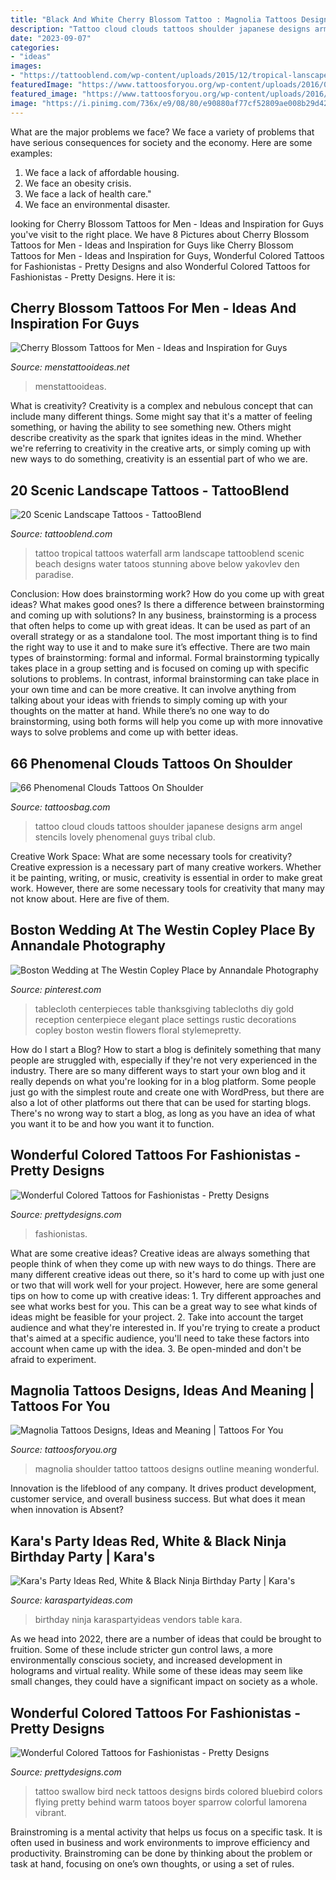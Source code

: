 ```yaml
---
title: "Black And White Cherry Blossom Tattoo : Magnolia Tattoos Designs, Ideas And Meaning"
description: "Tattoo cloud clouds tattoos shoulder japanese designs arm angel stencils lovely phenomenal guys tribal club"
date: "2023-09-07"
categories:
- "ideas"
images:
- "https://tattooblend.com/wp-content/uploads/2015/12/tropical-lanscape-tattoo.jpg"
featuredImage: "https://www.tattoosforyou.org/wp-content/uploads/2016/03/Magnolia-Shoulder-Tattoo.jpg"
featured_image: "https://www.tattoosforyou.org/wp-content/uploads/2016/03/Magnolia-Shoulder-Tattoo.jpg"
image: "https://i.pinimg.com/736x/e9/08/80/e90880af77cf52809ae008b29d42ff57--black-tablecloth-wedding-white-tablecloth.jpg"
---
```



What are the major problems we face?
We face a variety of problems that have serious consequences for society and the economy. Here are some examples:
1. We face a lack of affordable housing. 
2. We face an obesity crisis. 
3. We face a lack of health care." 
4. We face an environmental disaster.

	

		
looking for Cherry Blossom Tattoos for Men - Ideas and Inspiration for Guys you've visit to the right place. We have 8 Pictures about Cherry Blossom Tattoos for Men - Ideas and Inspiration for Guys like Cherry Blossom Tattoos for Men - Ideas and Inspiration for Guys, Wonderful Colored Tattoos for Fashionistas - Pretty Designs and also Wonderful Colored Tattoos for Fashionistas - Pretty Designs. Here it is:
		
    
## Cherry Blossom Tattoos For Men - Ideas And Inspiration For Guys

<img loading=lazy src="http://www.menstattooideas.net/tattooimages/2016/06/cherry-blossom-tattoos-37.jpg" onerror="this.onerror=null;this.src='https://tse4.mm.bing.net/th?id=OIP.rvNesNn1HHb9ocz9-eOILAHaJ3&amp;pid=15.1';" alt="Cherry Blossom Tattoos for Men - Ideas and Inspiration for Guys">

_Source: menstattooideas.net_

>menstattooideas. 

	

What is creativity?
Creativity is a complex and nebulous concept that can include many different things. Some might say that it's a matter of feeling something, or having the ability to see something new. Others might describe creativity as the spark that ignites ideas in the mind. Whether we're referring to creativity in the creative arts, or simply coming up with new ways to do something, creativity is an essential part of who we are.

    
## 20 Scenic Landscape Tattoos - TattooBlend

<img loading=lazy src="https://tattooblend.com/wp-content/uploads/2015/12/tropical-lanscape-tattoo.jpg" onerror="this.onerror=null;this.src='https://tse4.mm.bing.net/th?id=OIP.ab8Oud8xFv0swVOknH8QXQHaNa&amp;pid=15.1';" alt="20 Scenic Landscape Tattoos - TattooBlend">

_Source: tattooblend.com_

>tattoo tropical tattoos waterfall arm landscape tattooblend scenic beach designs water tatoos stunning above below yakovlev den paradise. 

	

Conclusion: How does brainstorming work? How do you come up with great ideas? What makes good ones? Is there a difference between brainstorming and coming up with solutions?
In any business, brainstorming is a process that often helps to come up with great ideas. It can be used as part of an overall strategy or as a standalone tool. The most important thing is to find the right way to use it and to make sure it’s effective. There are two main types of brainstorming: formal and informal. Formal brainstorming typically takes place in a group setting and is focused on coming up with specific solutions to problems. In contrast, informal brainstorming can take place in your own time and can be more creative. It can involve anything from talking about your ideas with friends to simply coming up with your thoughts on the matter at hand. While there’s no one way to do brainstorming, using both forms will help you come up with more innovative ways to solve problems and come up with better ideas.

    
## 66 Phenomenal Clouds Tattoos On Shoulder

<img loading=lazy src="http://www.tattoosbag.com/wp-content/uploads/2016/09/Lovely-Cloud-Shoulder-Tattoo-st46058.jpg" onerror="this.onerror=null;this.src='https://tse3.mm.bing.net/th?id=OIP.St8KDnWaou7OH3jHo8imVAHaH4&amp;pid=15.1';" alt="66 Phenomenal Clouds Tattoos On Shoulder">

_Source: tattoosbag.com_

>tattoo cloud clouds tattoos shoulder japanese designs arm angel stencils lovely phenomenal guys tribal club. 

	

Creative Work Space: What are some necessary tools for creativity?
Creative expression is a necessary part of many creative workers. Whether it be painting, writing, or music, creativity is essential in order to make great work. However, there are some necessary tools for creativity that many may not know about. Here are five of them.

    
## Boston Wedding At The Westin Copley Place By Annandale Photography

<img loading=lazy src="https://i.pinimg.com/736x/e9/08/80/e90880af77cf52809ae008b29d42ff57--black-tablecloth-wedding-white-tablecloth.jpg" onerror="this.onerror=null;this.src='https://tse1.mm.bing.net/th?id=OIP.hdSuS1NfIWERUzFxxzQqygAAAA&amp;pid=15.1';" alt="Boston Wedding at The Westin Copley Place by Annandale Photography">

_Source: pinterest.com_

>tablecloth centerpieces table thanksgiving tablecloths diy gold reception centerpiece elegant place settings rustic decorations copley boston westin flowers floral stylemepretty. 

	

How do I start a Blog?
How to start a blog is definitely something that many people are struggled with, especially if they're not very experienced in the industry. There are so many different ways to start your own blog and it really depends on what you're looking for in a blog platform. Some people just go with the simplest route and create one with WordPress, but there are also a lot of other platforms out there that can be used for starting blogs. There's no wrong way to start a blog, as long as you have an idea of what you want it to be and how you want it to function.

    
## Wonderful Colored Tattoos For Fashionistas - Pretty Designs

<img loading=lazy src="http://www.prettydesigns.com/wp-content/uploads/2014/09/Amazing-Colored-Tattoo-for-Men.jpg" onerror="this.onerror=null;this.src='https://tse4.mm.bing.net/th?id=OIP.ZZtABqboai9zkmCt3_UYDwHaNO&amp;pid=15.1';" alt="Wonderful Colored Tattoos for Fashionistas - Pretty Designs">

_Source: prettydesigns.com_

>fashionistas. 

	

What are some creative ideas?
Creative ideas are always something that people think of when they come up with new ways to do things. There are many different creative ideas out there, so it's hard to come up with just one or two that will work well for your project. However, here are some general tips on how to come up with creative ideas: 1. Try different approaches and see what works best for you. This can be a great way to see what kinds of ideas might be feasible for your project. 2. Take into account the target audience and what they're interested in. If you're trying to create a product that's aimed at a specific audience, you'll need to take these factors into account when came up with the idea. 3. Be open-minded and don't be afraid to experiment.

    
## Magnolia Tattoos Designs, Ideas And Meaning | Tattoos For You

<img loading=lazy src="https://www.tattoosforyou.org/wp-content/uploads/2016/03/Magnolia-Shoulder-Tattoo.jpg" onerror="this.onerror=null;this.src='https://tse3.mm.bing.net/th?id=OIP.EKQuH7Y8TShf-vHkCWKZVAHaHa&amp;pid=15.1';" alt="Magnolia Tattoos Designs, Ideas and Meaning | Tattoos For You">

_Source: tattoosforyou.org_

>magnolia shoulder tattoo tattoos designs outline meaning wonderful. 

	

Innovation is the lifeblood of any company. It drives product development, customer service, and overall business success. But what does it mean when innovation is Absent?

    
## Kara&#039;s Party Ideas Red, White &amp; Black Ninja Birthday Party | Kara&#039;s

<img loading=lazy src="https://karaspartyideas.com/wp-content/uploads/2018/01/Red-White-Black-Ninja-Birthday-Party-via-Karas-Party-Ideas-KarasPartyIdeas.com9_.jpg" onerror="this.onerror=null;this.src='https://tse4.mm.bing.net/th?id=OIP.trNe6Q63hEk_fXL02_6NFAHaLH&amp;pid=15.1';" alt="Kara&#039;s Party Ideas Red, White &amp; Black Ninja Birthday Party | Kara&#039;s">

_Source: karaspartyideas.com_

>birthday ninja karaspartyideas vendors table kara. 

	

As we head into 2022, there are a number of ideas that could be brought to fruition. Some of these include stricter gun control laws, a more environmentally conscious society, and increased development in holograms and virtual reality. While some of these ideas may seem like small changes, they could have a significant impact on society as a whole.

    
## Wonderful Colored Tattoos For Fashionistas - Pretty Designs

<img loading=lazy src="http://www.prettydesigns.com/wp-content/uploads/2014/09/Cute-Colored-Bird-Tattoo.jpg" onerror="this.onerror=null;this.src='https://tse4.mm.bing.net/th?id=OIP.2iAErdEDOoRh-hrg3pdOKQHaJY&amp;pid=15.1';" alt="Wonderful Colored Tattoos for Fashionistas - Pretty Designs">

_Source: prettydesigns.com_

>tattoo swallow bird neck tattoos designs birds colored bluebird colors flying pretty behind warm tatoos boyer sparrow colorful lamorena vibrant. 

	

Brainstroming is a mental activity that helps us focus on a specific task. It is often used in business and work environments to improve efficiency and productivity. Brainstroming can be done by thinking about the problem or task at hand, focusing on one’s own thoughts, or using a set of rules.

